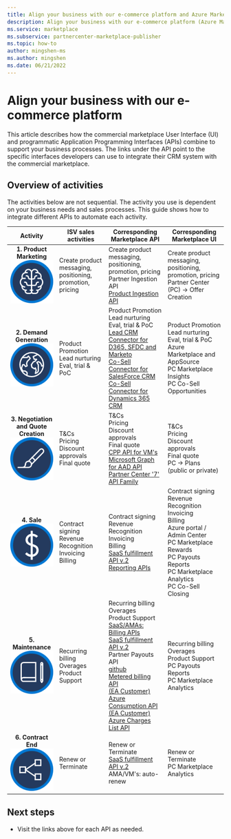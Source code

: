```yaml
---
title: Align your business with our e-commerce platform and Azure Marketplace
description: Align your business with our e-commerce platform (Azure Marketplace).
ms.service: marketplace 
ms.subservice: partnercenter-marketplace-publisher
ms.topic: how-to
author: mingshen-ms
ms.author: mingshen
ms.date: 06/21/2022
---
```


# Align your business with our e-commerce platform

This article describes how the commercial marketplace User Interface (UI) and programmatic Application Programming Interfaces (APIs) combine to support your business processes. The links under the API point to the specific interfaces developers can use to integrate their CRM system with the commercial marketplace.

## Overview of activities

The activities below are not sequential. The activity you use is dependent on your business needs and sales processes. This guide shows how to integrate different APIs to automate each activity.

| <center>Activity | ISV sales activities | Corresponding Marketplace API | Corresponding Marketplace UI |
| --- | --- | --- | --- |
| <center>**1. Product Marketing**<br><img src="media/api-guide/icon-product-marketing.png" alt="The icon for product marketing"> | Create product messaging, positioning, promotion, pricing | Create product messaging, positioning, promotion, pricing<br>Partner Ingestion API<br>[Product Ingestion API](product-ingestion-api.md)</ul> | Create product messaging, positioning, promotion, pricing<br>Partner Center (PC) → Offer Creation |
| <center>**2. Demand Generation**<br><img src="media/api-guide/icon-demand-generation.png" alt="The icon for demand generation"> | Product Promotion<br>Lead nurturing<br>Eval, trial & PoC | Product Promotion<br>Lead nurturing<br>Eval, trial & PoC<br>[Lead CRM Connector for D365, SFDC and Marketo](partner-center-portal/commercial-marketplace-get-customer-leads.md)<br>[Co-Sell Connector for SalesForce CRM](/partner-center/connector-salesforce)<br>[Co-Sell Connector for Dynamics 365 CRM](/partner-center/connector-dynamics) | Product Promotion<br>Lead nurturing<br>Eval, trial & PoC<br>Azure Marketplace and AppSource<br>PC Marketplace Insights<br>PC Co-Sell Opportunities |
| <center>**3. Negotiation and Quote Creation**<br><img src="media/api-guide/icon-negotiation-quote-creation.png" alt="The icon for negotiation and quote creation"> | T&Cs<br>Pricing<br>Discount approvals<br>Final quote | T&Cs<br>Pricing<br>Discount approvals<br>Final quote<br>[CPP API for VM's](cloud-partner-portal-api-overview.md)<br>[Microsoft Graph for AAD API](../active-directory/reports-monitoring/concept-reporting-api.md)<br>[Partner Center '7' API Family](/partner-center/) | T&Cs<br>Pricing<br>Discount approvals<br>Final quote<br>PC → Plans (public or private) |
| <center>**4. Sale**<br><img src="media/api-guide/icon-sale.png" alt="The icon for sale"> | Contract signing<br>Revenue Recognition<br>Invoicing<br>Billing | Contract signing<br>Revenue Recognition<br>Invoicing<br>Billing<br>[SaaS fulfillment API v.2](partner-center-portal/pc-saas-fulfillment-apis.md)<br>[Reporting APIs](https://partneranalytics-api.azureedge.net/partneranalytics-api/Programmatic%20Access%20to%20Commercial%20Marketplace%20Analytics%20Data_v1.pdf) | Contract signing<br>Revenue Recognition<br>Invoicing<br>Billing<br>Azure portal / Admin Center<br>PC Marketplace Rewards<br>PC Payouts Reports<br>PC Marketplace Analytics<br>PC Co-Sell Closing |
| <center>**5. Maintenance**<br><img src="media/api-guide/icon-maintenance.png" alt="The icon for maintenance"> | Recurring billing<br>Overages<br>Product Support | Recurring billing<br>Overages<br>Product Support<br>[SaaS/AMAs: Billing APIs](https://partneranalytics-api.azureedge.net/partneranalytics-api/Programmatic%20Access%20to%20Commercial%20Marketplace%20Analytics%20Data_v1.pdf)<br>[SaaS fulfillment API v.2](partner-center-portal/pc-saas-fulfillment-apis.md)<br>Partner Payouts API<br>[github](https://github.com/microsoft/Partner-Center-Payout-APIs)<br>[Metered billing API](marketplace-metering-service-apis.md)<br>[(EA Customer) Azure Consumption API](/rest/api/consumption/)<br>[(EA Customer) Azure Charges List API](/rest/api/consumption/charges/list) | Recurring billing<br>Overages<br>Product Support<br>PC Payouts Reports<br>PC Marketplace Analytics |
| <center>**6. Contract End**<br><img src="media/api-guide/icon-contract-end.png" alt="The icon for contract end"> | Renew or<br>Terminate |Renew or<br>Terminate <br>[SaaS fulfillment API v.2](./partner-center-portal/pc-saas-fulfillment-apis.md)<br>AMA/VM's: auto-renew | Renew or<br>Terminate<br>PC Marketplace Analytics |

## Next steps

- Visit the links above for each API as needed.
